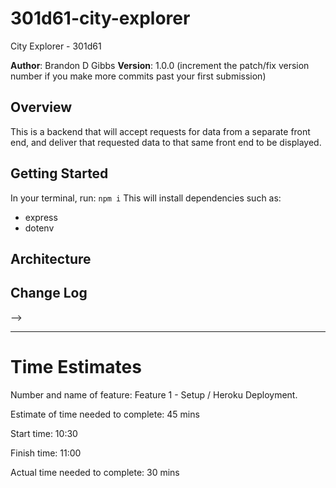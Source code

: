 # 301d61-city-explorer
City Explorer - 301d61

**Author**: Brandon D Gibbs
**Version**: 1.0.0 (increment the patch/fix version number if you make more commits past your first submission)

## Overview
This is a backend that will accept requests for data from a separate front end, and deliver that requested data to that same front end to be displayed.

## Getting Started
In your terminal, run: `npm i`
This will install dependencies such as:
 - express
 - dotenv

## Architecture
<!-- Provide a detailed description of the application design. What technologies (languages, libraries, etc) you're using, and any other relevant design information. -->

## Change Log
<!-- Use this area to document the iterative changes made to your application as each feature is successfully implemented. Use time stamps. Here's an examples:

01-01-2001 4:59pm - Application now has a fully-functional express server, with a GET route for the location resource.

## Credits and Collaborations
<!-- Give credit (and a link) to other people or resources that helped you build this application. -->
-->

**********************************
# Time Estimates

Number and name of feature: Feature 1 - Setup / Heroku Deployment.

Estimate of time needed to complete: 45 mins

Start time: 10:30

Finish time: 11:00

Actual time needed to complete: 30 mins
